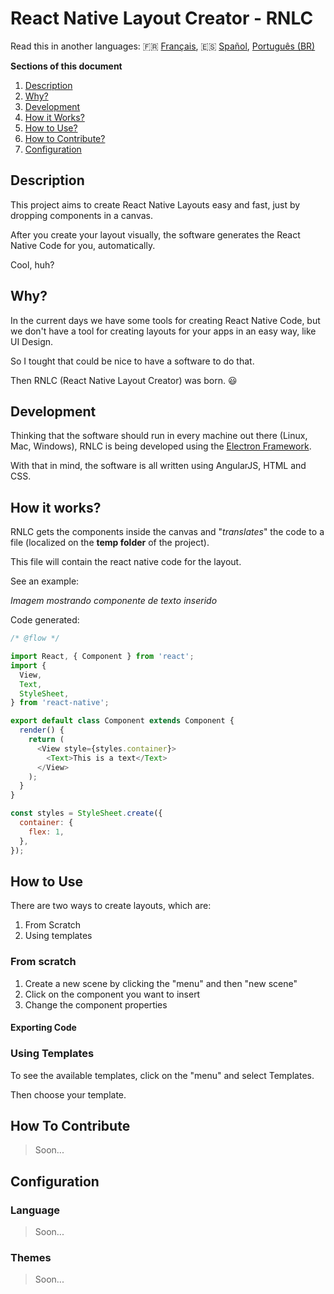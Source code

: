 # React Native Layout Creator - RNLC

Read this in another languages: :fr: [Français](), :es: [Spañol](), [Português (BR)](https://github.com/Dssdiego/ReactNativeLayoutCreator/blob/master/README_ptbr.md)

**Sections of this document**

1. [Description](#description)
2. [Why?](#why)
3. [Development](#development)
4. [How it Works?](#work)
5. [How to Use?](#using)
6. [How to Contribute?](#contribute)
7. [Configuration](#configuration)

<a name="description"/>

## Description

This project aims to create React Native Layouts easy and fast, just by dropping components in a canvas.

After you create your layout visually, the software generates the React Native Code for you, automatically.

Cool, huh?

<a name="why"/>

## Why?

In the current days we have some tools for creating React Native Code, but we don't have a tool for creating layouts for your apps in an easy way, like UI Design.

So I tought that could be nice to have a software to do that.

Then RNLC (React Native Layout Creator) was born. :smiley:

<a name="development"/>

## Development

Thinking that the software should run in every machine out there (Linux, Mac, Windows), RNLC is being developed using the [Electron Framework](https://electron.atom.io/).

With that in mind, the software is all written using AngularJS, HTML and CSS.

<a name="work"/>

## How it works?

RNLC gets the components inside the canvas and "*translates*" the code to a file (localized on the **temp folder** of the project).

This file will contain the react native code for the layout.

See an example:

*Imagem mostrando componente de texto inserido*

Code generated:

```javascript
/* @flow */

import React, { Component } from 'react';
import {
  View,
  Text,
  StyleSheet,
} from 'react-native';

export default class Component extends Component {
  render() {
    return (
      <View style={styles.container}>
        <Text>This is a text</Text>
      </View>
    );
  }
}

const styles = StyleSheet.create({
  container: {
    flex: 1,
  },
});
```

<a name="using"/>

## How to Use

There are two ways to create layouts, which are:

1. From Scratch
2. Using templates

### From scratch

1. Create a new scene by clicking the "menu" and then "new scene"
2. Click on the component you want to insert
3. Change the component properties

#### Exporting Code

### Using Templates

To see the available templates, click on the "menu" and select Templates.

Then choose your template.

<a name="contibute"/>

## How To Contribute

> Soon...

<a name="configuration"/>

## Configuration

### Language

> Soon...

### Themes

> Soon...
